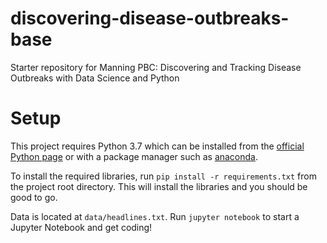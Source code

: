 # discovering-disease-outbreaks-base
Starter repository for Manning PBC: Discovering and Tracking Disease Outbreaks with Data Science and Python

# Setup

This project requires Python 3.7 which can be installed from the [official Python page](https://www.python.org/downloads/) or 
with a package manager such as [anaconda](https://conda.io/projects/conda/en/latest/user-guide/install/index.html?highlight=conda#installation).

To install the required libraries, run `pip install -r requirements.txt` from the project root directory. This will install the 
libraries and you should be good to go. 

Data is located at `data/headlines.txt`. Run `jupyter notebook` to start a Jupyter Notebook and get coding!

